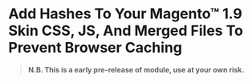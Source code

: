 # Add Hashes To Your Magento™ 1.9 Skin CSS, JS, And Merged Files To Prevent Browser Caching 

> **N.B. This is a early pre-release of module, use at your own risk.**